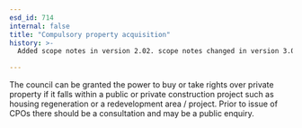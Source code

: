 ```yaml
---
esd_id: 714
internal: false
title: "Compulsory property acquisition"
history: >-
  Added scope notes in version 2.02. scope notes changed in version 3.00 to cover full description of service. Term name changed from 'Private property compulsory acquisition' to 'Land and property - compulsory acquisition - private property' in version 3.00. name changed to 'Compulsory property acquisition' in version 4.00.

---
```


The council can be granted the power to buy or take rights over private property if it falls within a public or private construction project such as housing regeneration or a redevelopment area / project.  Prior to issue of CPOs there should be a consultation and may be a public enquiry.

